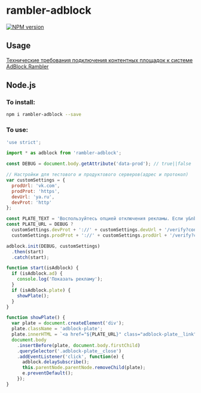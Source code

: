 # rambler-adblock
[![NPM version](https://img.shields.io/npm/v/rambler-adblock.svg)](https://www.npmjs.com/package/rambler-adblock)

## Usage

[Технические требования подключения контентных площадок к системе AdBlock.Rambler](https://confluence.rambler-co.ru/pages/viewpage.action?pageId=22874571)

## Node.js

### To install:

```sh
npm i rambler-adblock --save
```

### To use:

```js
'use strict';

import * as adblock from 'rambler-adblock';

const DEBUG = document.body.getAttribute('data-prod'); // true||false

// Настройки для тестового и продуктового серверов(адрес и протокол) 
var customSettings = {
  prodUrl: 'vk.com',
  prodProt: 'https',
  devUrl: 'ya.ru',
  devProt: 'http'
};

const PLATE_TEXT = 'Воспользуйтесь опцией отключения рекламы. Если у&nbsp;вас она уже активирована, то нажмите сюда.';
const PLATE_URL = DEBUG ?
  customSettings.devProt + '://' + customSettings.devUrl + '/verify?content=' + location.hostname :
  customSettings.prodProt + '://' + customSettings.prodUrl + '/verify?content=' + location.hostname;

adblock.init(DEBUG, customSettings)
  .then(start)
  .catch(start);

function start(isAdblock) {
  if (isAdblock.ad) {
    console.log('Показать рекламу');
  }
  if (isAdblock.plate) {
    showPlate();
  }
}

function showPlate() {
  var plate = document.createElement('div');
  plate.className = 'adblock-plate';
  plate.innerHTML = `<a href="${PLATE_URL}" class="adblock-plate__link">${PLATE_TEXT}</a><span class="adblock-plate__close"></span>`;
  document.body
    .insertBefore(plate, document.body.firstChild)
    .querySelector('.adblock-plate__close')
    .addEventListener('click', function(e) {
      adblock.delaySubscribe();
      this.parentNode.parentNode.removeChild(plate);
      e.preventDefault();
    });
}
```
